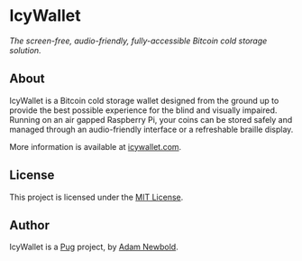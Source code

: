 # IcyWallet

_The screen-free, audio-friendly, fully-accessible Bitcoin cold storage solution._

## About

IcyWallet is a Bitcoin cold storage wallet designed from the ground up to provide the best possible experience for the blind and visually impaired. Running on an air gapped Raspberry Pi, your coins can be stored safely and managed through an audio-friendly interface or a refreshable braille display.

More information is available at [icywallet.com](https://icywallet.com).

## License

This project is licensed under the [MIT License](LICENSE.md).

## Author

IcyWallet is a [Pug](https://pug.sh) project, by [Adam Newbold](https://github.com/newbold).